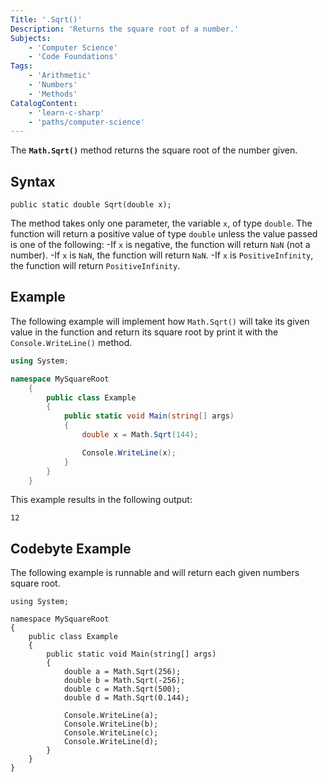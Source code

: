 ```yaml
---
Title: '.Sqrt()'
Description: 'Returns the square root of a number.'
Subjects:
    - 'Computer Science'
    - 'Code Foundations'
Tags:
    - 'Arithmetic'
    - 'Numbers'
    - 'Methods'   
CatalogContent:
    - 'learn-c-sharp'
    - 'paths/computer-science'
---
```


The **`Math.Sqrt()`** method returns the square root of the number given.

## Syntax

```pseudo
public static double Sqrt(double x);
```

The method takes only one parameter, the variable `x`, of type `double`. The function will return a positive value of type `double` unless the value passed is one of the following:
-If `x` is negative, the function will return `NaN` (not a number).
-If `x` is `NaN`, the function will return `NaN`.
-If `x` is `PositiveInfinity`, the function will return `PositiveInfinity`.

## Example

The following example will implement how `Math.Sqrt()` will take its given value in the function and return its square root by print it with the `Console.WriteLine()` method.

```cs
using System;

namespace MySquareRoot
    {
        public class Example
        {
            public static void Main(string[] args)
            {
                double x = Math.Sqrt(144);

                Console.WriteLine(x);
            }    
        }
    }
```

This example results in the following output:

```shell
12
```

## Codebyte Example

The following example is runnable and will return each given numbers square root.

```codebyte/csharp
using System;

namespace MySquareRoot
{
    public class Example
    {
        public static void Main(string[] args)
        {
            double a = Math.Sqrt(256);
            double b = Math.Sqrt(-256);
            double c = Math.Sqrt(500);
            double d = Math.Sqrt(0.144);

            Console.WriteLine(a);
            Console.WriteLine(b);
            Console.WriteLine(c);
            Console.WriteLine(d);
        }
    }
}
```